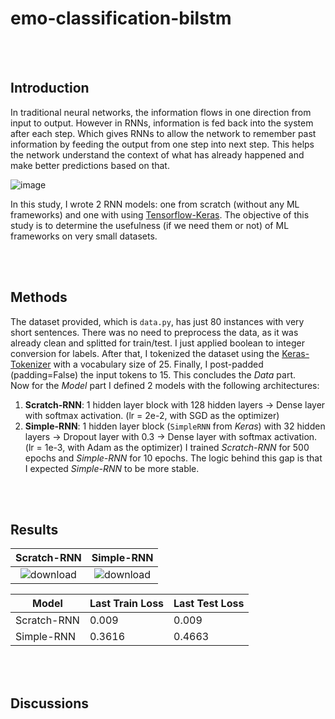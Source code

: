 # emo-classification-bilstm

<br/>
<br/>

## Introduction
In traditional neural networks, the information flows in one direction from input to output. However in RNNs, information is fed back into the system after each step. Which gives RNNs to allow the network to remember past information by feeding the output from one step into next step. This helps the network understand the context of what has already happened and make better predictions based on that. <br/>

![image](https://github.com/user-attachments/assets/573df663-5b47-4b1d-af16-9bddb1f054c0)

In this study, I wrote 2 RNN models: one from scratch (without any ML frameworks) and one with using [Tensorflow-Keras](https://www.tensorflow.org/guide/keras). The objective of this study is to determine the usefulness (if we need them or not) of ML frameworks on very small datasets.

<br/>
<br/>

## Methods
The dataset provided, which is `data.py`, has just 80 instances with very short sentences. There was no need to preprocess the data, as it was already clean and splitted for train/test. I just applied boolean to integer conversion for labels. After that, I tokenized the dataset using the [Keras-Tokenizer](https://www.tensorflow.org/api_docs/python/tf/keras/preprocessing/text/Tokenizer) with a vocabulary size of 25.
Finally, I post-padded (padding=False) the input tokens to 15. This concludes the _Data_ part. <br/>
Now for the _Model_ part I defined 2 models with the following architectures:
1) **Scratch-RNN**: 1 hidden layer block with 128 hidden layers -> Dense layer with softmax activation. (lr = 2e-2, with SGD as the optimizer)
2) **Simple-RNN**: 1 hidden layer block (`SimpleRNN` from _Keras_) with 32 hidden layers -> Dropout layer with 0.3 -> Dense layer with softmax activation. (lr = 1e-3, with Adam as the optimizer)
I trained _Scratch-RNN_ for 500 epochs and _Simple-RNN_ for 10 epochs. The logic behind this gap is that I expected _Simple-RNN_ to be more stable.

<br/>
<br/>

## Results
Scratch-RNN    | Simple-RNN
:-------------------------:|:-------------------------:
![download](https://github.com/user-attachments/assets/04291961-d272-4a93-9f52-37c5537cb818) | ![download](https://github.com/user-attachments/assets/506cff4d-b2bd-4706-a7a3-aa3864b9711d)

| Model | Last Train Loss | Last Test Loss |
|--|--|--|
| Scratch-RNN | 0.009 | 0.009 
| Simple-RNN | 0.3616 | 0.4663 

<br/>
<br/>

## Discussions

